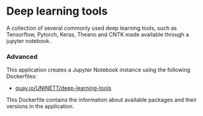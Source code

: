 # Deep learning tools
A collection of several commonly used deep learning tools, such as Tensorflow,
Pytorch, Keras, Theano and CNTK made available through a jupyter notebook.

### Advanced
This application creates a Jupyter Notebook instance using the following Dockerfiles:
  - [quay.io/UNINETT/deep-learning-tools](https://github.com/UNINETT/helm-charts-dockerfiles/tree/db0f936/deep-learning-tools/Dockerfile)

This Dockerfile contains the information about available packages and their versions in the application.
